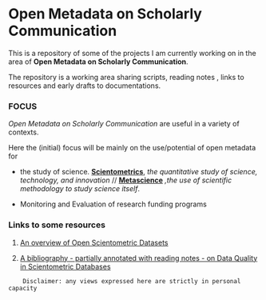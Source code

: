 # Open Metadata on Scholarly Communication 



This is a repository of some of the projects I am currently working on in the area of **Open Metadata on Scholarly Communication**. 

The repository is a working area sharing scripts, reading notes , links to resources and early drafts to documentations. 


### FOCUS 

*Open Metadata on Scholarly Communication* are useful in a variety of contexts. 

Here the (initial) focus will be mainly on the use/potential of open metadata for 

- the study of science. [**Scientometrics**](https://en.wikipedia.org/wiki/Scientometrics), *the quantitative study of science, technology, and innovation* // [**Metascience**](https://en.wikipedia.org/wiki/Metascience) *,the use of scientific methodology to study science itself*.


- Monitoring and Evaluation of research funding programs 


### Links to some resources

1. [An overview of Open Scientometric Datasets](https://github.com/almugabo/open_scientometrics/wiki/Open-datasets) 

2. [A bibliography - partially annotated with reading notes - on Data Quality in Scientometric Databases](https://github.com/almugabo/open_scientometrics/wiki/Quality-of-Bibliometric-Databases)





```
    Disclaimer: any views expressed here are strictly in personal capacity 
```    
